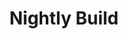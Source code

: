 ---
layout: post
title: Nightly Build
excerpt: Get the latest source
image: /images/nightlybuild.png
web-url: /downloads.html
category: sidebar
---